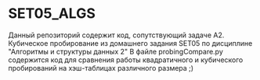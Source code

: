 # SET05_ALGS
Данный репозиторий содержит код, сопутствующий задаче A2. Кубическое пробирование из домашнего задания SET05 по дисциплине "Алгоритмы и структуры данных 2" 
В файле probingCompare.py содержится код для сравнения работы квадратичного и кубического пробирований на хэш-таблицах различного размера ;)
